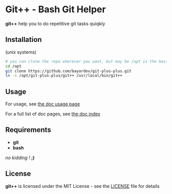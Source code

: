 # Git++ - Bash Git Helper

**git++** help you to do repetitive git tasks quiqkly

## Installation

(unix systems)
```bash
# you can clone the repo wherever you want, but may be /opt is the best place ?
cd /opt
git clone https://github.com/bayardev/git-plus-plus.git
ln -s /opt/git-plus-plus/git++ /usr/local/bin/git++
```

## Usage

For usage, see [the doc usage page](doc/01-usage.md)

For a full list of doc pages, see [the doc index](doc/00-index.md)

## Requirements

- **git**
- **bash**

*no kidding !* **;)**

## License

**git++** is licensed under the MIT License - see the [LICENSE](LICENSE) file for details

